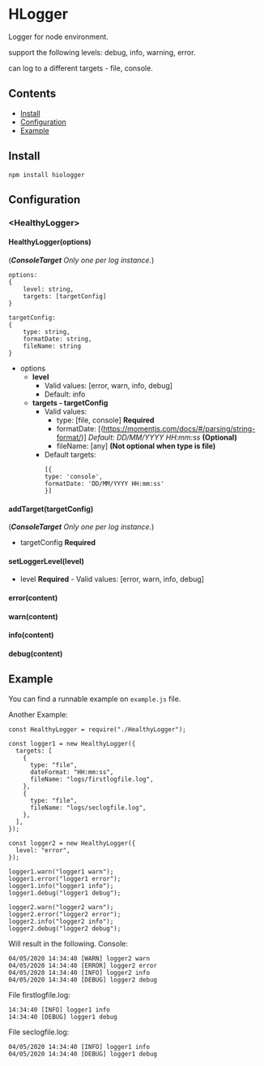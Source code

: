# HLogger

Logger for node environment.

  support the following levels: debug, info, warning, error.
  
  can log to a different targets - file, console.


## Contents

-   [ Install ](#install)
-   [ Configuration ](#configuration)
-   [ Example ](#example)

<a name="install"></a>

## Install

```
npm install hiologger
```

<a name="configuration"></a>

## Configuration

### \<HealthyLogger\>

#### HealthyLogger(options)
(_**ConsoleTarget** Only one per log instance._)

```
options:
{
    level: string,
    targets: [targetConfig]
}

targetConfig:
{
    type: string,
    formatDate: string,
    fileName: string
}
```

-   options
    -   **level**
        -   Valid values: [error, warn, info, debug] 
        -   Default: info
    -   **targets - targetConfig** 
        -   Valid values:
            -   type: [file, console] **Required** 
            -   formatDate: [(https://momentjs.com/docs/#/parsing/string-format/)] _Default: DD/MM/YYYY HH:mm:ss_ **(Optional)**
            -   fileName: [any] **(Not optional when type is file)**
        -   Default targets: 
            ```
            [{
            type: 'console',
            formatDate: 'DD/MM/YYYY HH:mm:ss'
            }]
            ```

#### addTarget(targetConfig)
(_**ConsoleTarget** Only one per log instance._)
-   targetConfig  **Required**

#### setLoggerLevel(level)
  -   level **Required** 
    -   Valid values: [error, warn, info, debug]


#### error(content)

#### warn(content)

#### info(content)

#### debug(content)


<a name="example"></a>

## Example

You can find a runnable example on `example.js` file.

Another Example:

```
const HealthyLogger = require("./HealthyLogger");

const logger1 = new HealthyLogger({
  targets: [
    {
      type: "file",
      dateFormat: "HH:mm:ss",
      fileName: "logs/firstlogfile.log",
    },
    {
      type: "file",
      fileName: "logs/seclogfile.log",
    },
  ],
});

const logger2 = new HealthyLogger({
  level: "error",
});

logger1.warn("logger1 warn");
logger1.error("logger1 error");
logger1.info("logger1 info");
logger1.debug("logger1 debug");

logger2.warn("logger2 warn");
logger2.error("logger2 error");
logger2.info("logger2 info");
logger2.debug("logger2 debug");
```

Will result in the following.
Console:

```
04/05/2020 14:34:40 [WARN] logger2 warn
04/05/2020 14:34:40 [ERROR] logger2 error
04/05/2020 14:34:40 [INFO] logger2 info
04/05/2020 14:34:40 [DEBUG] logger2 debug
```
File firstlogfile.log:
```
14:34:40 [INFO] logger1 info
14:34:40 [DEBUG] logger1 debug
```
File seclogfile.log:
```
04/05/2020 14:34:40 [INFO] logger1 info
04/05/2020 14:34:40 [DEBUG] logger1 debug
```
